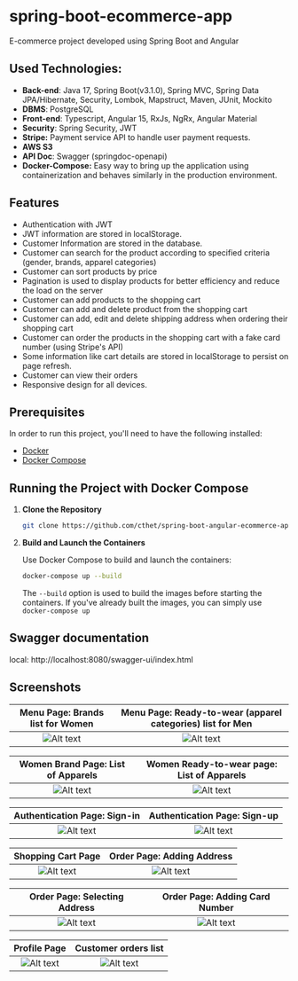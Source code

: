 # spring-boot-ecommerce-app

E-commerce project developed using Spring Boot and Angular<br>

## Used Technologies:

- **Back-end**: Java 17, Spring Boot(v3.1.0), Spring MVC, Spring Data JPA/Hibernate, Security, Lombok, Mapstruct, Maven, JUnit, Mockito
- **DBMS**: PostgreSQL
- **Front-end**: Typescript, Angular 15, RxJs, NgRx, Angular Material
- **Security**: Spring Security, JWT
- **Stripe:** Payment service API to handle user payment requests.
- **AWS S3** 
- **API Doc**: Swagger (springdoc-openapi)
- **Docker-Compose:** Easy way to bring up the application using containerization and behaves similarly in the production environment.
  
## Features

- Authentication with JWT
- JWT information are stored in localStorage.
- Customer Information are stored in the database.
- Customer can search for the product according to specified criteria (gender, brands, apparel categories)
- Customer can sort products by price 
- Pagination is used to display products for better efficiency and reduce the load on the server
- Customer can add products to the shopping cart
- Customer can add and delete product from the shopping cart
- Customer can add, edit and delete shipping address when ordering their shopping cart
- Customer can order the products in the shopping cart with a fake card number (using Stripe's API)
- Some information like cart details are stored in localStorage to persist on page refresh.
- Customer can view their orders
- Responsive design for all devices.

## Prerequisites
In order to run this project, you'll need to have the following installed:
- [Docker](https://www.docker.com/products/docker-desktop)
- [Docker Compose](https://docs.docker.com/compose/install/)

## Running the Project with Docker Compose

1. **Clone the Repository**
    
    ```bash
    git clone https://github.com/cthet/spring-boot-angular-ecommerce-app.git
    ```

2. **Build and Launch the Containers**

    Use Docker Compose to build and launch the containers:

    ```bash
    docker-compose up --build
    ```

    The `--build` option is used to build the images before starting the containers. If you've already built the images, you can simply use `docker-compose up`
    
## Swagger documentation

local: http://localhost:8080/swagger-ui/index.html

## Screenshots

Menu Page: Brands list for Women | Menu Page: Ready-to-wear (apparel categories) list for Men
:------------------------:|:-------------------------:
![Alt text](image.png) | ![Alt text](image-1.png)   


Women Brand Page: List of Apparels | Women Ready-to-wear page: List of Apparels
:------------------------:|:-------------------------:
![Alt text](image-2.png) | ![Alt text](image-3.png) 

Authentication Page: Sign-in | Authentication Page: Sign-up
:------------------------:|:-------------------------:
![Alt text](image-4.png) | ![Alt text](image-5.png) 

Shopping Cart Page | Order Page: Adding Address
:------------------------:|:-------------------------:
![Alt text](image-6.png) | ![Alt text](image-7.png) 

Order Page: Selecting Address | Order Page: Adding Card Number
:------------------------:|:-------------------------:
![Alt text](image-8.png) | ![Alt text](image-9.png) 

Profile Page | Customer orders list
:------------------------:|:-------------------------:
![Alt text](image-10.png) | ![Alt text](image-11.png) 